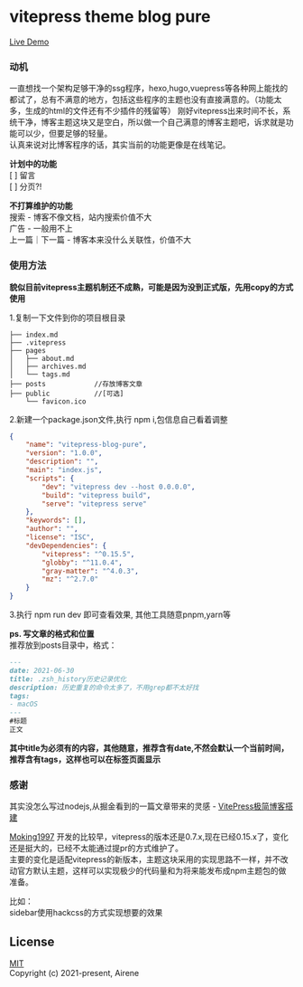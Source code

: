 # vitepress theme blog pure
[Live Demo](https://fangying.dev)
### 动机
一直想找一个架构足够干净的ssg程序，hexo,hugo,vuepress等各种网上能找的都试了，总有不满意的地方，包括这些程序的主题也没有直接满意的。（功能太多，生成的html的文件还有不少插件的残留等）
刚好vitepress出来时间不长，系统干净，博客主题这块又是空白，所以做一个自己满意的博客主题吧，诉求就是功能可以少，但要足够的轻量。  
认真来说对比博客程序的话，其实当前的功能更像是在线笔记。  

**计划中的功能**  
[ ] 留言  
[ ] 分页?!

**不打算维护的功能**  
搜索 - 博客不像文档，站内搜索价值不大  
广告 - 一般用不上  
上一篇｜下一篇 - 博客本来没什么关联性，价值不大

### 使用方法

**貌似目前vitepress主题机制还不成熟，可能是因为没到正式版，先用copy的方式使用**

1.复制一下文件到你的项目根目录
```
├── index.md  
├── .vitepress  
├── pages  
│   ├── about.md  
│   ├── archives.md  
│   └── tags.md  
├── posts            //存放博客文章  
├── public           //[可选]    
    └── favicon.ico  
```
2.新建一个package.json文件,执行 npm i,包信息自己看着调整
```json
{
    "name": "vitepress-blog-pure",
    "version": "1.0.0",
    "description": "",
    "main": "index.js",
    "scripts": {
        "dev": "vitepress dev --host 0.0.0.0",
        "build": "vitepress build",
        "serve": "vitepress serve"
    },
    "keywords": [],
    "author": "",
    "license": "ISC",
    "devDependencies": {
        "vitepress": "^0.15.5",
        "globby": "^11.0.4",
        "gray-matter": "^4.0.3",
        "mz": "^2.7.0"
    }
}
```
3.执行 npm run dev 即可查看效果, 其他工具随意pnpm,yarn等

**ps. 写文章的格式和位置**  
推荐放到posts目录中，格式：
```markdown
---
date: 2021-06-30
title: .zsh_history历史记录优化
description: 历史重复的命令太多了，不用grep都不太好找
tags:
- macOS
---
#标题
正文
```
**其中title为必须有的内容，其他随意，推荐含有date,不然会默认一个当前时间，推荐含有tags，这样也可以在标签页面显示**


### 感谢
其实没怎么写过nodejs,从掘金看到的一篇文章带来的灵感 - [VitePress极简博客搭建](https://juejin.cn/post/6896382276389732359)

[Moking1997](https://github.com/Moking1997) 开发的比较早，vitepress的版本还是0.7.x,现在已经0.15.x了，变化还是挺大的，已经不太能通过提pr的方式维护了。  
主要的变化是适配vitepress的新版本，主题这块采用的实现思路不一样，并不改动官方默认主题，这样可以实现极少的代码量和为将来能发布成npm主题包的做准备。

比如：  
sidebar使用hackcss的方式实现想要的效果


## License

[MIT](https://opensource.org/licenses/MIT)  
Copyright (c) 2021-present, Airene
